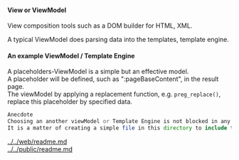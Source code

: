 #### View or ViewModel

View composition tools such as a DOM builder for HTML, XML. 

A typical ViewModel does parsing data into the templates, template engine.

#### An example ViewModel / Template Engine
A placeholders-ViewModel is a simple but an effective model.  
A placeholder will be defined, such as ":pageBaseContent", in the result page.  
The viewModel by applying a replacement function, e.g. `preg_replace()`, replace this
placeholder by specified data.


```php
Anecdote  
Choosing an another viewModel or Template Engine is not blocked in any of sense.  
It is a matter of creating a simple file in this directory to include the component of choice. 
```


[../../web/readme.md](../../web/readme.md)  
[../../public/readme.md](../../public/readme.md)